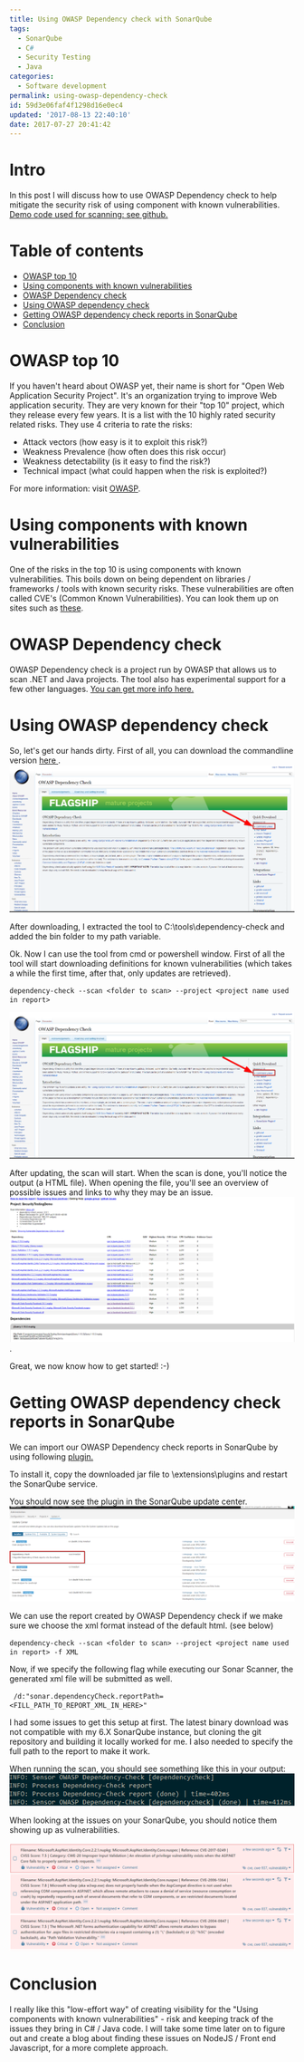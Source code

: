 ```yaml
---
title: Using OWASP Dependency check with SonarQube
tags:
  - SonarQube
  - C#
  - Security Testing
  - Java
categories:
  - Software development
permalink: using-owasp-dependency-check
id: 59d3e06faf4f1298d16e0ec4
updated: '2017-08-13 22:40:10'
date: 2017-07-27 20:41:42
---
```

# Intro
In this post I will discuss how to use OWASP Dependency check to help mitigate the security risk of using component with known vulnerabilities.
<a href="https://github.com/maartenderaedemaeker/Automated-SecurityTesting-Demo/tree/part2">Demo code used for scanning: see github.</a>
# Table of contents
* <a href="#owaspTopTen">OWASP top 10</a>
* <a href="#knownvulnerabilities">Using components with known vulnerabilities</a>
* <a href="#owaspdependencycheck">OWASP Dependency check</a>
* <a href="#usingdependencycheck">Using OWASP dependency check</a>
* <a href="#dependencychecksonar">Getting OWASP dependency check reports in SonarQube</a>
* <a href="#conclusion">Conclusion</a>

# <a name="owaspTopTen"></a> OWASP top 10
If you haven't heard about OWASP yet, their name is short for "Open Web Application Security Project". It's an organization trying to improve Web application security. They are very known for their "top 10" project, which they release every few years.
It is a list with the 10 highly rated security related risks.
They use 4 criteria to rate the risks: 
- Attack vectors (how easy is it to exploit this risk?)
- Weakness Prevalence (how often does this risk occur)
- Weakness detectability (is it easy to find the risk?)
- Technical impact (what could happen when the risk is exploited?)

For more information: visit <a href="https://www.owasp.org/index.php/Main_Page" target="_blank">OWASP</a>.

# <a name="knownvulnerabilities"></a>Using components with known vulnerabilities
One of the risks in the top 10 is using components with known vulnerabilities.
This boils down on being dependent on libraries / frameworks / tools with known security risks.
These vulnerabilities are often called CVE's (Common Known Vulnerabilities). You can look them up on sites such as <a href="https://www.cvedetails.com/">these</a>.

# <a name="owaspdependencycheck"></a> OWASP Dependency check
OWASP Dependency check is a project run by OWASP that allows us to scan .NET and Java projects. The tool also has experimental support for a few other languages.
<a href="https://www.owasp.org/index.php/OWASP_Dependency_Check">You can get more info here.</a>

# <a name="usingdependencycheck"></a> Using OWASP dependency check
So, let's get our hands dirty. First of all, you can download the commandline version <a href="https://www.owasp.org/index.php/OWASP_Dependency_Check"> here </a>.
![Downloading_owasp_dependencycheck](/images/2017/07/27/Downloading_owasp_dependencycheck.png)

After downloading, I extracted the tool to C:\tools\dependency-check and added the bin folder to my path variable.

Ok. Now I can use the tool from cmd or powershell window. First of all the tool will start downloading definitions for known vulnerabilities (which takes a while the first time, after that, only updates are retrieved).

```
dependency-check --scan <folder to scan> --project <project name used in report>
```

![Downloading_owasp_dependencycheck-1](/images/2017/07/27/Downloading_owasp_dependencycheck-1.png)

After updating, the scan will start. When the scan is done, you'll notice the output (a HTML file). When opening the file, you'll see an overview of possible issues and links to why they may be an issue. ![DependencyCheckResults](/images/2017/07/27/DependencyCheckResults.png).

Great, we now know how to get started! :-)

# <a name="dependencychecksonar"></a> Getting OWASP dependency check reports in SonarQube
We can import our OWASP Dependency check reports in SonarQube by using following <a href="https://github.com/stevespringett/dependency-check-sonar-plugin">plugin.</a>

To install it, copy the downloaded jar file to <your sonar installation path>\extensions\plugins and restart the SonarQube service.

You should now see the plugin in the SonarQube update center.
![SonarInstalled](/images/2017/07/27/SonarInstalled.png)

We can use the report created by OWASP Dependency check if we make sure we choose the xml format instead of the default html. (see below)

```
dependency-check --scan <folder to scan> --project <project name used in report> -f XML
```

Now, if we specify the following flag while executing our Sonar Scanner, the generated xml file will be submitted as well.
```
 /d:"sonar.dependencyCheck.reportPath=<FILL_PATH_TO_REPORT_XML_IN_HERE>"
```

I had some issues to get this setup at first. The latest binary download was not compatible with my 6.X SonarQube instance, but cloning the git repository and building it locally worked for me. I also needed to specify the full path to the report to make it work.

When running the scan, you should see something like this in your output:
![DepCheck](/images/2017/07/27/DepCheck.png)

When looking at the issues on your SonarQube, you should notice them showing up as vulnerabilities.

![DependencyIssues](/images/2017/07/27/DependencyIssues.PNG)

# <a name="conclusion"></a> Conclusion
I really like this "low-effort way" of creating visibility for the "Using components with known vulnerabilities" - risk and keeping track of the issues they bring in C# / Java code. I will take some time later on to figure out and create a blog about finding these issues on NodeJS / Front end Javascript, for a more complete approach.